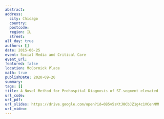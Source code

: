 ```yaml
---
abstract: 
address:
  city: Chicago
  country:
  postcode: 
  region: IL
  street: 
all_day: true
authors: []
date: 2015-06-25
event: Social Media and Critical Care
event_url: 
featured: false
location: McCormick Place
math: true
publishDate: 2020-09-20
summary: 
tags: []
title: A Novel Method for Prehospital Diagnosis of ST-segment elevated myocardial infarction
url_code: 
url_pdf: 
url_slides: https://drive.google.com/open?id=0B5v5sKtJ0CbJZ1g4c1VCenNMM2c
url_video: 
---
```


